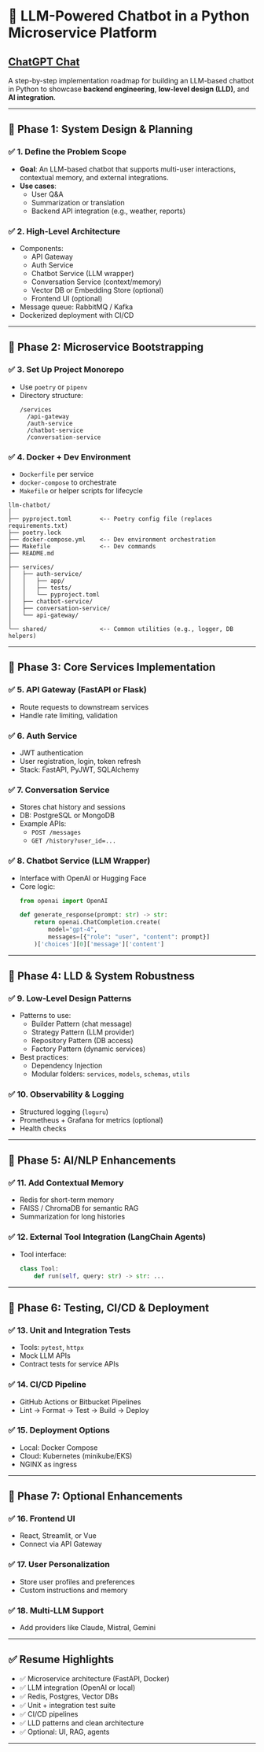 
# 🧠 LLM-Powered Chatbot in a Python Microservice Platform

## [ChatGPT Chat](https://chatgpt.com/share/68780360-a454-8002-8c1d-7a88245b002b)

A step-by-step implementation roadmap for building an LLM-based chatbot in Python to showcase **backend engineering**, **low-level design (LLD)**, and **AI integration**.

---

## 🔹 Phase 1: System Design & Planning

### ✅ 1. Define the Problem Scope
- **Goal**: An LLM-based chatbot that supports multi-user interactions, contextual memory, and external integrations.
- **Use cases**:
  - User Q&A
  - Summarization or translation
  - Backend API integration (e.g., weather, reports)

### ✅ 2. High-Level Architecture
- Components:
  - API Gateway
  - Auth Service
  - Chatbot Service (LLM wrapper)
  - Conversation Service (context/memory)
  - Vector DB or Embedding Store (optional)
  - Frontend UI (optional)
- Message queue: RabbitMQ / Kafka
- Dockerized deployment with CI/CD

---

## 🔹 Phase 2: Microservice Bootstrapping

### ✅ 3. Set Up Project Monorepo
- Use `poetry` or `pipenv`
- Directory structure:
  ```
  /services
    /api-gateway
    /auth-service
    /chatbot-service
    /conversation-service
  ```

### ✅ 4. Docker + Dev Environment
- `Dockerfile` per service
- `docker-compose` to orchestrate
- `Makefile` or helper scripts for lifecycle

```
llm-chatbot/
│
├── pyproject.toml        <-- Poetry config file (replaces requirements.txt)
├── poetry.lock
├── docker-compose.yml    <-- Dev environment orchestration
├── Makefile              <-- Dev commands
├── README.md
│
├── services/
│   ├── auth-service/
│   │   ├── app/
│   │   ├── tests/
│   │   └── pyproject.toml
│   ├── chatbot-service/
│   ├── conversation-service/
│   └── api-gateway/
│
└── shared/               <-- Common utilities (e.g., logger, DB helpers)
```

---

## 🔹 Phase 3: Core Services Implementation

### ✅ 5. API Gateway (FastAPI or Flask)
- Route requests to downstream services
- Handle rate limiting, validation

### ✅ 6. Auth Service
- JWT authentication
- User registration, login, token refresh
- Stack: FastAPI, PyJWT, SQLAlchemy

### ✅ 7. Conversation Service
- Stores chat history and sessions
- DB: PostgreSQL or MongoDB
- Example APIs:
  - `POST /messages`
  - `GET /history?user_id=...`

### ✅ 8. Chatbot Service (LLM Wrapper)
- Interface with OpenAI or Hugging Face
- Core logic:
  ```python
  from openai import OpenAI

  def generate_response(prompt: str) -> str:
      return openai.ChatCompletion.create(
          model="gpt-4",
          messages=[{"role": "user", "content": prompt}]
      )['choices'][0]['message']['content']
  ```

---

## 🔹 Phase 4: LLD & System Robustness

### ✅ 9. Low-Level Design Patterns
- Patterns to use:
  - Builder Pattern (chat message)
  - Strategy Pattern (LLM provider)
  - Repository Pattern (DB access)
  - Factory Pattern (dynamic services)
- Best practices:
  - Dependency Injection
  - Modular folders: `services`, `models`, `schemas`, `utils`

### ✅ 10. Observability & Logging
- Structured logging (`loguru`)
- Prometheus + Grafana for metrics (optional)
- Health checks

---

## 🔹 Phase 5: AI/NLP Enhancements

### ✅ 11. Add Contextual Memory
- Redis for short-term memory
- FAISS / ChromaDB for semantic RAG
- Summarization for long histories

### ✅ 12. External Tool Integration (LangChain Agents)
- Tool interface:
  ```python
  class Tool:
      def run(self, query: str) -> str: ...
  ```

---

## 🔹 Phase 6: Testing, CI/CD & Deployment

### ✅ 13. Unit and Integration Tests
- Tools: `pytest`, `httpx`
- Mock LLM APIs
- Contract tests for service APIs

### ✅ 14. CI/CD Pipeline
- GitHub Actions or Bitbucket Pipelines
- Lint → Format → Test → Build → Deploy

### ✅ 15. Deployment Options
- Local: Docker Compose
- Cloud: Kubernetes (minikube/EKS)
- NGINX as ingress

---

## 🔹 Phase 7: Optional Enhancements

### ✅ 16. Frontend UI
- React, Streamlit, or Vue
- Connect via API Gateway

### ✅ 17. User Personalization
- Store user profiles and preferences
- Custom instructions and memory

### ✅ 18. Multi-LLM Support
- Add providers like Claude, Mistral, Gemini

---

## ✅ Resume Highlights

- ✅ Microservice architecture (FastAPI, Docker)
- ✅ LLM integration (OpenAI or local)
- ✅ Redis, Postgres, Vector DBs
- ✅ Unit + integration test suite
- ✅ CI/CD pipelines
- ✅ LLD patterns and clean architecture
- ✅ Optional: UI, RAG, agents

---
